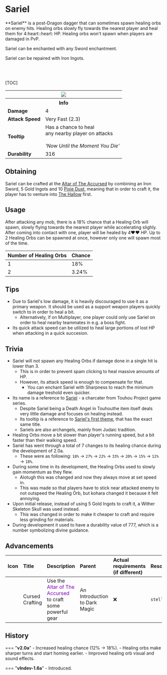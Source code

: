 # Sariel

<div class="result kohara-infobox-grid" markdown>
<div markdown class="kohara-infobox-text">
**Sariel** is a post-Dragon dagger that can sometimes spawn healing orbs on enemy hits. Healing orbs slowly fly towards the nearest player and heal them for 4:heart::heart: HP. Healing orbs won't spawn when players are damaged in PvP.

<i class="icon-minecraft icon-minecraft-enchanted-book"></i> Sariel can be enchanted with any Sword enchantment.

<i class="icon-minecraft icon-minecraft-anvil"></i> Sariel can be repaired with <i class="icon-minecraft icon-minecraft-iron-ingot"></i>Iron Ingots.

<br><br>

[TOC]

</div>
<div class="kohara-infobox-table">
  <table id="kohara-infobox--item">
	<tr>
		<th colspan="2" class="kohara-infobox--top-image"><img src="../../assets/items/sariel.png"></th>
	</tr>
	<tr>
		<th colspan="2">Info</th>
	</tr>
	<tr>
		<td><b>Damage</b></td>
		<td>4</td>
	</tr>
	<tr>
		<td><b>Attack Speed</b></td>
		<td>Very Fast (2.3)</td>
	</tr>
	<tr>
		<td><b>Tooltip</b></td>
		<td>Has a chance to heal
		<br>
		any nearby player on attacks
		<br><br><i>'Now Until the Moment You Die'</i></td>
	</tr>
	<tr>
		<td><b>Durability</b></td>
		<td>316</td>
	</tr>
</table>
</div>
</div>

## Obtaining
Sariel can be crafted at the [Altar of The Accursed](../mechanics/altar_of_the_accursed.md) by combining an <i class="icon-minecraft icon-minecraft-iron-sword"></i>Iron Sword, 5 <i class="icon-minecraft icon-minecraft-gold-ingot"></i>Gold Ingots and 10 <i class="icon-stellarity icon-stellarity-pixie-dust"></i>[Pixie Dust](materials/pixie_dust.md), meaning that in order to craft it, the player has to venture into [The Hallow](../biomes/the_hallow.md) first.

## Usage
After attacking any mob, there is a 18% chance that a Healing Orb will spawn, slowly flying towards the nearest player while accelerating slighly. After coming into contact with one, player will be healed by 4:heart::heart: HP. Up to 2 Healing Orbs can be spawned at once, however only one will spawn most of the time.

| Number of Healing Orbs | Chance |
| :--- | :--- |
| 1 | 18% |
| 2 | 3.24% |

## Tips
- Due to Sariel's low damage, it is heavily discouraged to use it as a primary weapon. It should be used as a support weapon players quickly switch to in order to heal a bit.
    - Alternatively, if on Multiplayer, one player could only use Sariel on order to heal nearby teammates in e.g. a boss fight.
- Its quick attack speed can be utilized to heal large portions of lost HP when attacking in a quick succesion.

## Trivia
- Sariel will not spawn any Healing Orbs if damage done in a single hit is lower than 3. 
    - This is in order to prevent spam clicking to heal massive amounts of HP.
    - However, its attack speed is enough to compensate for that.
        - You can enchant Sariel with Sharpness to reach the minimum damage treshold even quicker.
- Its name is a reference to [Sariel](https://en.touhouwiki.net/wiki/Sariel) - a charcater from Touhou Project game series.
    - Despite Sariel being a Death Angel in Touhouthe item itself deals very little damage and focuses on healing instead.
    - Its tooltip is a reference to [Sariel's first theme](https://youtu.be/YiN9rqnxw20), that has the exact same title.
    - Sariels are also archangels, mainly from Judaic tradition.
- Healing Orbs move  a bit slower than player's running speed, but a bit faster than their walking speed.
- Sariel has went through a total of 7 changes to its healing chance during the development of 2.0a.
    - These were as following: `18%` -> `27%` -> `22%` -> `33%` -> `20%` -> `15%` -> `12%` -> `18%`.
- During some time in its development, the Healing Orbs used to slowly gain momentum as they flew.
    - Alotugh this was changed and now they always move at set speed in.
    - This was made so that players have to stick near attacked enemy to not outspeed the Healing Orb, but kohara changed it because it felt annoying.
- Upon initial release, instead of using 5 <i class="icon-minecraft icon-minecraft-gold-ingot"></i>Gold Ingots to craft it, a <i class="icon-minecraft icon-minecraft-wither-skeleton-skull"></i>Wither Skeleton Skull was used instead.
    - This was changed in order to make it cheaper to craft and require less grinding for materials.
- During development it used to have a durability value of 777, which is a number symbolizing divine guidance.

## Advancements
| Icon | Title | Description | Parent | Actual requirements (if different) | Resource Location |
| :--- | :--- | :--- | :--- | :--- | :--- |
| <div class="adv-div"><i class="adv adv-task"></i><i class="icon-adv icon-stellarity icon-stellarity-aota"></i></div> | Cursed Crafting | Use the <span style="color: #8000B8;">Altar of The Accursed</span> to craft some powerful gear | An Introduction to Dark Magic | :x: | `stellarity:aota/cursed_crafting` |

## History
=== "**v2.0a**"
    - Increased healing chance (12% -> 18%).
    - Healing orbs make sharper turns and start homing earlier.
    - Improved healing orb visual and sound effects.

=== "**vIndev-1.6a**"
	- Introduced.
